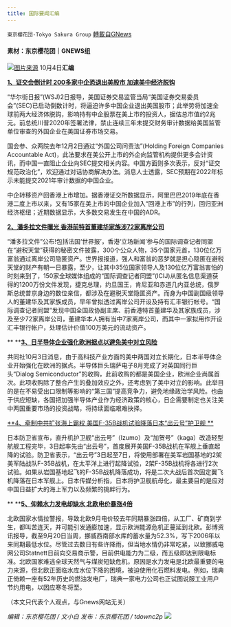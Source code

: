 ```yaml
---
title: 国际要闻汇编
---
```

`東京櫻花団-Tokyo Sakura Group` [轉載自GNews](https://gnews.org/zh-hans/1571964/)

#### 素材：东京樱花团｜GNEWS组
![](https://assets.gnews.org/wp-content/uploads/2021/10/20.png)[图片来源](https://www.aboluowang.com/2021/1004/1654979.html)
10月4日**汇编**

[**1、证交会倒计时 200多家中企恐退出美股市 加速美中经济脱钩**](https://www.aboluowang.com/2021/1004/1654979.html)

“华尔街日报”(WSJ)2日报导，美国证券交易监管当局“美国证券交易委员会”(SEC)已启动倒数计时，将逼迫许多中国企业退出美国股市；此举势将加速全球前两大经济体脱钩，影响持有中企股票在美上市的投资人，据估总市值约2兆元。前总统川普2020年签署法律，禁止连续三年未提交财务审计数据给美国监管单位审查的外国企业在美国证券市场交易。

国会参、众两院去年12月2日通过“外国公司问责法”(Holding Foreign Companies Accountable Act)，此法要求在美公开上市的外企向监管机构提供更多会计资讯，而中国一直阻止企业向SEC提交相关内容。中国方面则多次表示，反对“证交规范政治化”，欢迎通过对话协商解决办法。消息人士透露，SEC预期在2022年标示未能提交2021年审计数据的中国企业。

中企转移资产回香港上市增加。据香港证交所数据显示，阿里巴巴2019年底在香港二度上市以来，又有15家在美上市的中国企业加入“回港上市”的行列，回归亚洲经济枢纽；近期数据显示，大多数交易发生在中国的ADR。

[**2、潘多拉文件曝光 香港前特首董建华家族涉72家离岸公司**](https://www.aboluowang.com/2021/1004/1655064.html)

“潘多拉文件”公布!包括法国‘世界报’，香港‘立场新闻’参与的国际调查记者同盟在“避税天堂”获得的秘密文件披露，300个公众人物，35个国家元首，130位亿万富翁通过离岸公司隐匿资产。世界报报道，强人和富翁的恶梦就是担心隐匿在避税天堂的财产有朝一日暴露，至少，让其中35位国家领导人及130位亿万富翁害怕的时刻来到了，150家全球媒体组成的“国际调查记者同盟”(ICIJ)从匿名信息渠道获得的1200万份文件发现，捷克总理，约旦国王，肯尼亚和赤道几内亚总统，俄罗斯总统普京身边的数位亲信，都涉及在避税天堂隐匿资产。而身为中国副国级领导人的董建华及其家族成员，早年曾拟透过离岸公司开设及持有汇丰银行帐号。“国际调查记者同盟”发现中国全国政协副主席、前香港特首董建华及其家族成员，涉及至少72家离岸公司，董建华本人拥有当中7家离岸公司，而其中一家拟用作开设汇丰银行帐户，处理估计价值100万美元的流动资产。

** **[**3、日半导体企业强化欧洲据点以避免美中对立风险**](https://china.kyodonews.net/news/2021/10/1bcd7bda39a3.html)

共同社10月3日消息，由于高科技产业方面的美中两国对立长期化，日本半导体企业开始强化在欧洲的据点。半导体巨头瑞萨电子8月完成了对英国同行巨头“Dialog Semiconductor”的收购，此前收购的都是美国企业，欧洲企业尚属首次。此项收购除了整合产生的叠加效应之外，还考虑到了美中对立的影响。此举目的是在不易受出口限制等影响的“第三国”提高竞争力，避免地缘政治学风险。也由于供应短缺，各国把加强半导体产业作为经济政策的核心，日企需要制定也关注美中两国重要市场的投资战略，将持续面临艰难抉择。

[**4、牵制中共扩张海上霸权 美国F-35B战机试验降落日本“出云号”护卫舰 **](https://www.aboluowang.com/2021/1004/1655074.html)

日本防卫省宣布，直升机护卫舰“出云号”（Izumo）及“加贺号”（kaga）改造轻型航舰工程完毕，3日起率先由“出云号”，首度展开美国F-35B战机在军舰上垂直起降的试验。防卫省表示，“出云号”3日起至7日，将使用部署在美军岩国基地的2架美军陆战队F-35B战机，在太平洋上进行起降试验，2架F-35B战机将各进行2次试验。如果从岩国基地起飞的F-35B战机降落成功，将是二次大战后首次固定翼飞机降落在日本军舰上。日本传媒分析指，日本将护卫舰航母化，最主要目的是应对中国日益扩大的海上军力以及频繁的挑衅行为。

** **[**5、仰赖水力发电却缺水 北欧电价暴涨4倍**](https://www.aboluowang.com/2021/1004/1655037.html)

北欧国家水情拉警报，导致北欧9月电价较去年同期暴涨四倍，从工厂、矿商到学生，都叫苦连天，并可能引发通膨加速，显示欧洲能源危机正蔓延到北欧。彭博资讯报导，截至9月20日当周，挪威西南部水库的蓄水量为52.3%，写下2006年以来同期最低水位。尽管过去数日有些许降雨，但当地水情仍非常吃紧，以致挪威电网公司Statnett日前向交易商示警，目前供电能力为二级，而五级即达到限电标准。北欧国家难逃全球天然气与煤炭短缺危机，原因是水力发电是北欧最重要的电力来源，但北欧正面临水库水位下降的困境，被迫使用化石燃料发电。例如，瑞典正倚赖一座有52年历史的燃油发电厂，瑞典一家电力公司也正试图说服工业用户节约用电，以因应寒冬将至。

（本文只代表个人观点，与Gnews网站无关）

*编辑：东京樱花团 / 文小白*
*发布：东京樱花团 / tdownc2p*
![](https://assets.gnews.org/wp-content/uploads/2021/08/image0-1-36.jpg)
